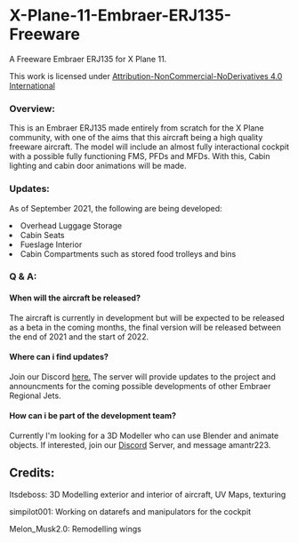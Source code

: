 # X-Plane-11-Embraer-ERJ135-Freeware

A Freeware Embraer ERJ135 for X Plane 11.

This work is licensed under <a href="https://creativecommons.org/licenses/by-nc-nd/4.0/">Attribution-NonCommercial-NoDerivatives 4.0 International</a>

<h3>Overview:</h3>

This is an Embraer ERJ135 made entirely from scratch for the X Plane community, with one of the aims that this aircraft being a high quality freeware aircraft. The model will include an almost fully interactional cockpit with a possible fully functioning FMS, PFDs and MFDs. With this, Cabin lighting and cabin door animations will be made.

<h3>Updates:</h3>

As of September 2021, the following are being developed:
<li>Overhead Luggage Storage</ul>
<li>Cabin Seats</li>
<li>Fueslage Interior</li>
<li>Cabin Compartments such as stored food trolleys and bins</li>

<h3>Q & A:</h3>

<h4>When will the aircraft be released?</h4>

The aircraft is currently in development but will be expected to be released as a beta in the coming months, the final version will be released between the end of 2021 and the start of 2022.

<h4>Where can i find updates?</h4>

Join our Discord <a href="https://discord.gg/GdbSSRNw">here.</a> The server will provide updates to the project and announcments for the coming possible developments of other Embraer Regional Jets.

<h4>How can i be part of the development team?</h4>

Currently I'm looking for a 3D Modeller who can use Blender and animate objects. If interested, join our <a href="https://discord.gg/GdbSSRNw">Discord</a> Server, and message amantr223.


<h2>Credits:</h2>

Itsdeboss: 3D Modelling exterior and interior of aircraft, UV Maps, texturing

simpilot001: Working on datarefs and manipulators for the cockpit

Melon_Musk2.0: Remodelling wings
